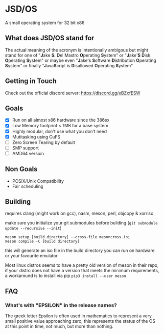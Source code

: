 # JSD/OS
A small operating system for 32 bit x86

## What does JSD/OS stand for

The actual meaning of the acronym is intentionally ambigous but might stand for one of "**J**ake **S**. **D**el Mastro **O**perating **S**ystem" or "**J**ake'**S** **D**isk **O**perating **S**ystem" or maybe even "**J**ake's **S**oftware **D**istribution **O**perating **S**ystem" or finally "**J**ava**S**cript is **D**isallowed **O**perating **S**ystem" 

## Getting in Touch

Check out the official discord server: https://discord.gg/eBZxfESW

## Goals

- [x] Run on all almost x86 hardware since the 386sx
- [x] Low Memory footprint < 1MB for a base system
- [x] Highly modular, don't use what you don't need
- [x] Mutitasking using CuFS
- [ ] Zero Screen Tearing by default
- [ ] SMP support
- [ ] AMD64 version

## Non Goals

- POSIX/Unix Compatibility
- Fair scheduling

## Building

requires clang (might work on gcc), nasm, meson, perl, objcopy & xorriso

make sure you initialize your git submodules before building (``git submodule update --recursive --init``)

```
meson setup [build directory] --cross-file mesoncross.ini
meson compile -C [build directory]
```

this will generate an iso file in the build directory you can run on hardware or your favourite emulator

Most linux distros seems to have a pretty old version of meson in their repo, if your distro does not have a version that meets the minimum requirements, a workaround is to install via pip ```pip3 install --user meson```

## FAQ

### What's with "EPSILON" in the release names?

The greek letter Epsilon is often used in mathematics to represent a very small positive value approaching zero, this represents the status of the OS at this point in time, not much, but more than nothing.

